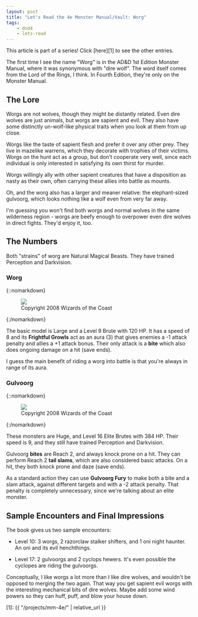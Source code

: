 ```yaml
---
layout: post
title: "Let's Read the 4e Monster Manual/Vault: Worg"
tags:
    - dnd4
    - lets-read
---
```


This article is part of a series! Click [here][1] to see the other entries.

The first time I see the name "Worg" is in the AD&D 1st Edition Monster Manual,
where it was synonymous with "dire wolf". The word itself comes from the Lord of
the Rings, I think. In Fourth Edition, they're only on the Monster Manual.

## The Lore

Worgs are not wolves, though they might be distantly related. Even dire wolves
are just animals, but worgs are sapient and evil. They also have some distinctly
un-wolf-like physical traits when you look at them from up close.

Worgs like the taste of sapient flesh and prefer it over any other prey. They
live in mazelike warrens, which they decorate with trophies of their
victims. Worgs on the hunt act as a group, but don't cooperate very well, since
each individual is only interested in satisfying its own thirst for murder.

Worgs willingly ally with other sapient creatures that have a disposition as
nasty as their own, often carrying these allies into battle as mounts.

Oh, and the worg also has a larger and meaner relative: the elephant-sized
gulvoorg, which looks nothing like a wolf even from very far away.

I'm guessing you won't find both worgs and normal wolves in the same wilderness
region - worgs are beefy enough to overpower even dire wolves in direct
fights. They'd enjoy it, too.

## The Numbers

Both "strains" of worg are Natural Magical Beasts. They have trained Perception
and Darkvision.

### Worg

{::nomarkdown}
<figure class="center">
  <img src="{{ "/assets/wir-mm-4e-worg.png" | absolute_url }}"/>
  <figcaption>
    Copyright 2008 Wizards of the Coast
  </figcaption>
</figure>
{:/nomarkdown}

The basic model is Large and a Level 9 Brute with 120 HP. It has a speed of 8
and its **Frightful Growls** act as an aura (3) that gives enemies a -1 attack
penalty and allies a +1 attack bonus. Their only attack is a **bite** which also
does ongoing damage on a hit (save ends).

I guess the main benefit of riding a worg into battle is that you're always in
range of its aura.

### Gulvoorg

{::nomarkdown}
<figure class="center">
  <img src="{{ "/assets/wir-mm-4e-gulvorg.png" | absolute_url }}"/>
  <figcaption>
    Copyright 2008 Wizards of the Coast
  </figcaption>
</figure>
{:/nomarkdown}

These monsters are Huge, and Level 16 Elite Brutes with 384 HP. Their speed is
9, and they still have trained Perception and Darkvision.

Gulvoorg **bites** are Reach 2, and always knock prone on a hit. They can
perform Reach 2 **tail slams**, which are also considered basic attacks. On a
hit, they both knock prone and daze (save ends).

As a standard action they can use **Gulvoorg Fury** to make both a bite and a
slam attack, against different targets and with a -2 attack penalty. That
penalty is completely unnecessary, since we're talking about an elite monster.


## Sample Encounters and Final Impressions

The book gives us two sample encounters:

- Level 10: 3 worgs, 2 razorclaw stalker shifters, and 1 oni night haunter. An
  oni and its evil henchthings.

- Level 17: 2 gulvoorgs and 2 cyclops hewers. It's even possible the cyclopes
  are riding the gulvoorgs.

Conceptually, I like worgs a lot more than I like dire wolves, and wouldn't be
opposed to merging the two again. That way you get sapient evil worgs with the
interesting mechanical bits of dire wolves. Maybe add some wind powers so they
can huff, puff, and blow your house down.

[1]: {{ "/projects/mm-4e/" | relative_url }}
